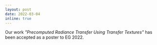 ```yaml
---
layout: post
date: 2022-03-04
inline: true
---
```


Our work <i>"Precomputed Radiance Transfer Using Transfer Textures"</i> has been accepted as a poster to EG 2022.